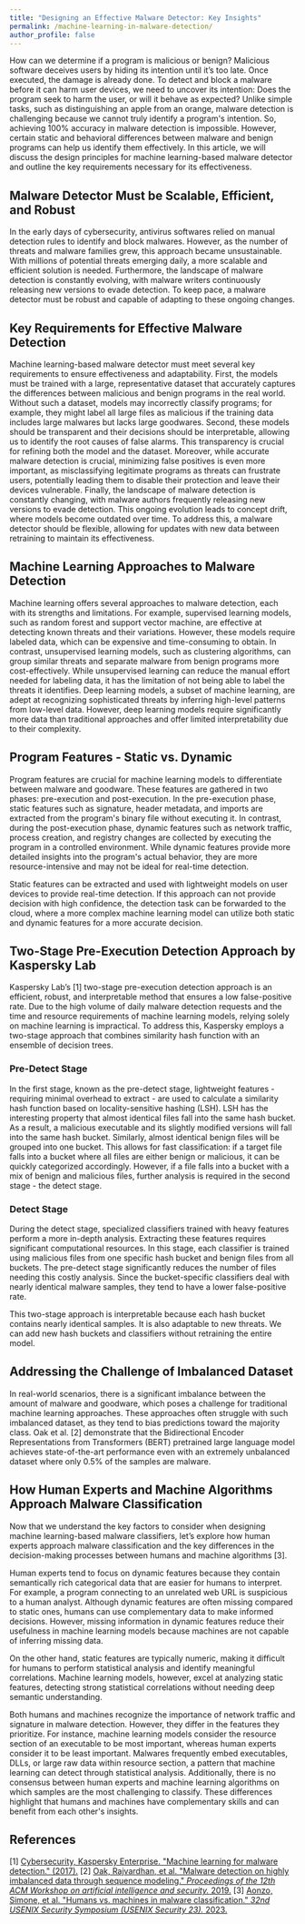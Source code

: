 ```yaml
---
title: "Designing an Effective Malware Detector: Key Insights"
permalink: /machine-learning-in-malware-detection/
author_profile: false
---
```


How can we determine if a program is malicious or benign? Malicious software deceives users by hiding its intention until it’s too late. Once executed, the damage is already done. To detect and block a malware before it can harm user devices, we need to uncover its intention: Does the program seek to harm the user, or will it behave as expected? Unlike simple tasks, such as distinguishing an apple from an orange, malware detection is challenging because we cannot truly identify a program's intention. So, achieving 100% accuracy in malware detection is impossible. However, certain static and behavioral differences between malware and benign programs can help us identify them effectively. In this article, we will discuss the design principles for machine learning-based malware detector and outline the key requirements necessary for its effectiveness.

## Malware Detector Must be Scalable, Efficient, and Robust

In the early days of cybersecurity, antivirus softwares relied on manual detection rules to identify and block malwares. However, as the number of threats and malware families grew, this approach became unsustainable. With millions of potential threats emerging daily, a more scalable and efficient solution is needed. Furthermore, the landscape of malware detection is constantly evolving, with malware writers continuously releasing new versions to evade detection. To keep pace, a malware detector must be robust and capable of adapting to these ongoing changes.

## Key Requirements for Effective Malware Detection

Machine learning-based malware detector must meet several key requirements to ensure effectiveness and adaptability. First, the models must be trained with a large, representative dataset that accurately captures the differences between malicious and benign programs in the real world. Without such a dataset, models may incorrectly classify programs; for example, they might label all large files as malicious if the training data includes large malwares but lacks large goodwares. Second, these models should be transparent and their decisions should be interpretable, allowing us to identify the root causes of false alarms. This transparency is crucial for refining both the model and the dataset. Moreover, while accurate malware detection is crucial, minimizing false positives is even more important, as misclassifying legitimate programs as threats can frustrate users, potentially leading them to disable their protection and leave their devices vulnerable. Finally, the landscape of malware detection is constantly changing, with malware authors frequently releasing new versions to evade detection. This ongoing evolution leads to concept drift, where models become outdated over time. To address this, a malware detector should be flexible, allowing for updates with new data between retraining to maintain its effectiveness.

## Machine Learning Approaches to Malware Detection

Machine learning offers several approaches to malware detection, each with its strengths and limitations. For example, supervised learning models, such as random forest and support vector machine, are effective at detecting known threats and their variations. However, these models require labeled data, which can be expensive and time-consuming to obtain. In contrast, unsupervised learning models, such as clustering algorithms, can group similar threats and separate malware from benign programs more cost-effectively. While unsupervised learning can reduce the manual effort needed for labeling data, it has the limitation of not being able to label the threats it identifies. Deep learning models, a subset of machine learning, are adept at recognizing sophisticated threats by inferring high-level patterns from low-level data. However, deep learning models require significantly more data than traditional approaches and offer limited interpretability due to their complexity.

## Program Features - Static vs. Dynamic

Program features are crucial for machine learning models to differentiate between malware and goodware. These features are gathered in two phases: pre-execution and post-execution. In the pre-execution phase, static features such as signature, header metadata, and imports are extracted from the program's binary file without executing it. In contrast, during the post-execution phase, dynamic features such as network traffic, process creation, and registry changes are collected by executing the program in a controlled environment. While dynamic features provide more detailed insights into the program's actual behavior, they are more resource-intensive and may not be ideal for real-time detection.

Static features can be extracted and used with lightweight models on user devices to provide real-time detection. If this approach can not provide decision with high confidence, the detection task can be forwarded to the cloud, where a more complex machine learning model can utilize both static and dynamic features for a more accurate decision.

## Two-Stage Pre-Execution Detection Approach by Kaspersky Lab

Kaspersky Lab’s [1] two-stage pre-execution detection approach is an efficient, robust, and interpretable method that ensures a low false-positive rate. Due to the high volume of daily malware detection requests and the time and resource requirements of machine learning models, relying solely on machine learning is impractical. To address this, Kaspersky employs a two-stage approach that combines similarity hash function with an ensemble of decision trees.

### Pre-Detect Stage

In the first stage, known as the pre-detect stage, lightweight features - requiring minimal overhead to extract - are used to calculate a similarity hash function based on locality-sensitive hashing (LSH). LSH has the interesting property that almost identical files fall into the same hash bucket. As a result, a malicious executable and its slightly modified versions will fall into the same hash bucket. Similarly, almost identical benign files will be grouped into one bucket. This allows for fast classification: if a target file falls into a bucket where all files are either benign or malicious, it can be quickly categorized accordingly. However, if a file falls into a bucket with a mix of benign and malicious files, further analysis is required in the second stage - the detect stage.

### Detect Stage

During the detect stage, specialized classifiers trained with heavy features perform a more in-depth analysis. Extracting these features requires significant computational resources. In this stage, each  classifier is trained using malicious files from one specific hash bucket and benign files from all buckets. The pre-detect stage significantly reduces the number of files needing this costly analysis. Since the bucket-specific classifiers deal with nearly identical malware samples, they tend to have a lower false-positive rate.

This two-stage approach is interpretable because each hash bucket contains nearly identical samples. It is also adaptable to new threats. We can add new hash buckets and classifiers without retraining the entire model.

## Addressing the Challenge of Imbalanced Dataset

In real-world scenarios, there is a significant imbalance between the amount of malware and goodware, which poses a challenge for traditional machine learning approaches. These approaches often struggle with such imbalanced dataset, as they tend to bias predictions toward the majority class. Oak et al. [2] demonstrate that the Bidirectional Encoder Representations from Transformers (BERT) pretrained large language model achieves state-of-the-art performance even with an extremely unbalanced dataset where only 0.5% of the samples are malware.


## How Human Experts and Machine Algorithms Approach Malware Classification

Now that we understand the key factors to consider when designing machine learning-based malware classifiers, let’s explore how human experts approach malware classification and the key differences in the decision-making processes between humans and machine algorithms [3].

Human experts tend to focus on dynamic features because they contain semantically rich categorical data that are easier for humans to interpret. For example, a program connecting to an unrelated web URL is suspicious to a human analyst. Although dynamic features are often missing compared to static ones, humans can use complementary data to make informed decisions. However, missing information in dynamic features reduce their usefulness in machine learning models because machines are not capable of inferring missing data.

On the other hand, static features are typically numeric, making it difficult for humans to perform statistical analysis and identify meaningful correlations. Machine learning models, however, excel at analyzing static features, detecting strong statistical correlations without needing deep semantic understanding.

Both humans and machines recognize the importance of network traffic and signature in malware detection. However, they differ in the features they prioritize. For instance, machine learning models consider the resource section of an executable to be most important, whereas human experts consider it to be least important. Malwares frequently embed executables, DLLs, or large raw data within resource section, a pattern that machine learning can detect through statistical analysis. Additionally, there is no consensus between human experts and machine learning algorithms on which samples are the most challenging to classify. These differences highlight that humans and machines have complementary skills and can benefit from each other's insights.

## References

[1] [Cybersecurity, Kaspersky Enterprise. "Machine learning for malware detection." (2017).](https://itinfrastructure.report/Resources/Whitepapers/75404a45-950d-4101-8305-06be6a35dab5_Kaspersky-Lab-Whitepaper-Machine-Learning.pdf)
[2] [Oak, Rajvardhan, et al. "Malware detection on highly imbalanced data through sequence modeling." _Proceedings of the 12th ACM Workshop on artificial intelligence and security._ 2019.](https://dl.acm.org/doi/pdf/10.1145/3338501.3357374)
[3] [Aonzo, Simone, et al. "Humans vs. machines in malware classification." _32nd USENIX Security Symposium (USENIX Security 23)._ 2023.](https://www.usenix.org/system/files/usenixsecurity23-aonzo.pdf)

